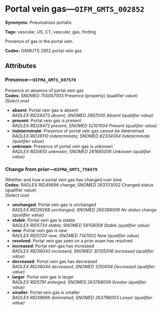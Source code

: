 # Portal vein gas—`OIFM_GMTS_002852`

**Synonyms:** Pneumatosis portalis

**Tags:** vascular, US, CT, vascular, gas, finding

Presence of gas in the portal vein.

**Codes:** GAMUTS 2852 portal vein gas

## Attributes

### Presence—`OIFMA_GMTS_887570`

Presence or absence of portal vein gas  
**Codes**: SNOMED 705057003 Presence (property) (qualifier value)  
*(Select one)*

- **absent**: Portal vein gas is absent  
_RADLEX RID28473 absent; SNOMED 2667000 Absent (qualifier value)_
- **present**: Portal vein gas is present  
_RADLEX RID28472 present; SNOMED 52101004 Present (qualifier value)_
- **indeterminate**: Presence of portal vein gas cannot be determined  
_RADLEX RID39110 indeterminate; SNOMED 82334004 Indeterminate (qualifier value)_
- **unknown**: Presence of portal vein gas is unknown  
_RADLEX RID5655 unknown; SNOMED 261665006 Unknown (qualifier value)_

### Change from prior—`OIFMA_GMTS_750479`

Whether and how a portal vein gas has changed over time  
**Codes**: RADLEX RID49896 change; SNOMED 263703002 Changed status (qualifier value)  
*(Select one)*

- **unchanged**: Portal vein gas is unchanged  
_RADLEX RID39268 unchanged; SNOMED 260388006 No status change (qualifier value)_
- **stable**: Portal vein gas is stable  
_RADLEX RID5734 stable; SNOMED 58158008 Stable (qualifier value)_
- **new**: Portal vein gas is new  
_RADLEX RID5720 new; SNOMED 7147002 New (qualifier value)_
- **resolved**: Portal vein gas seen on a prior exam has resolved  
- **increased**: Portal vein gas has increased  
_RADLEX RID36043 increased; SNOMED 35105006 Increased (qualifier value)_
- **decreased**: Portal vein gas has decreased  
_RADLEX RID36044 decreased; SNOMED 1250004 Decreased (qualifier value)_
- **larger**: Portal vein gas is larger  
_RADLEX RID5791 enlarged; SNOMED 263768009 Greater (qualifier value)_
- **smaller**: Portal vein gas is smaller  
_RADLEX RID38669 diminished; SNOMED 263796003 Lesser (qualifier value)_